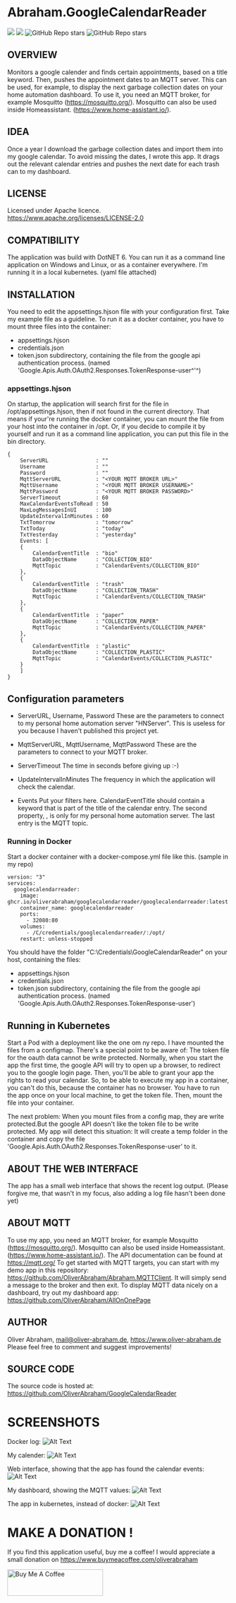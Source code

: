 # Abraham.GoogleCalendarReader

![](https://img.shields.io/github/license/oliverabraham/googlecalendarreader) ![](https://img.shields.io/github/languages/count/oliverabraham/googlecalendarreader) ![GitHub Repo stars](https://img.shields.io/github/stars/oliverabraham/googlecalendarreader?label=repo%20stars) ![GitHub Repo stars](https://img.shields.io/github/stars/oliverabraham?label=user%20stars)


## OVERVIEW

Monitors a google calender and finds certain appointments, based on a title keyword.
Then, pushes the appointment dates to an MQTT server.
This can be used, for example, to display the next garbage collection dates on your home automation dashboard.
To use it, you need an MQTT broker, for example Mosquitto (https://mosquitto.org/).
Mosquitto can also be used inside Homeassistant. (https://www.home-assistant.io/).


## IDEA

Once a year I download the garbage collection dates and import them into my google calendar.
To avoid missing the dates, I wrote this app. It drags out the relevant calendar entries 
and pushes the next date for each trash can to my dashboard.


## LICENSE

Licensed under Apache licence.
https://www.apache.org/licenses/LICENSE-2.0


## COMPATIBILITY

The application was build with DotNET 6.
You can run it as a command line application on Windows and Linux, or as a container everywhere.
I'm running it in a local kubernetes. (yaml file attached)



## INSTALLATION

You need to edit the appsettings.hjson file with your configuration first.
Take my example file as a guideline.
To run it as a docker container, you have to mount three files into the container:
- appsettings.hjson
- credentials.json
- token.json subdirectory, containing the file from the google api authentication process.
  (named 'Google.Apis.Auth.OAuth2.Responses.TokenResponse-user^'^)


### appsettings.hjson

On startup, the application will search first for the file in /opt/appsettings.hjson, 
then if not found in the current directory. That means if your're running the docker container,
you can mount the file from your host into the container in /opt.
Or, if you decide to compile it by yourself and run it as a command line application, 
you can put this file in the bin directory.

```
{
    ServerURL               : ""
    Username                : ""
    Password                : ""
    MqttServerURL           : "<YOUR MQTT BROKER URL>"
    MqttUsername            : "<YOUR MQTT BROKER USERNAME>"
    MqttPassword            : "<YOUR MQTT BROKER PASSWORD>"
    ServerTimeout           : 60
    MaxCalendarEventsToRead : 50
    MaxLogMessagesInUI      : 100
    UpdateIntervalInMinutes : 60
    TxtTomorrow             : "tomorrow"
    TxtToday                : "today"
    TxtYesterday            : "yesterday"
    Events: [
    {
        CalendarEventTitle  : "bio"
        DataObjectName      : "COLLECTION_BIO"
        MqttTopic           : "CalendarEvents/COLLECTION_BIO"
    },
    {
        CalendarEventTitle  : "trash"
        DataObjectName      : "COLLECTION_TRASH"
        MqttTopic           : "CalendarEvents/COLLECTION_TRASH"
    },
    {
        CalendarEventTitle  : "paper"
        DataObjectName      : "COLLECTION_PAPER"
        MqttTopic           : "CalendarEvents/COLLECTION_PAPER"
    },
    {
        CalendarEventTitle  : "plastic"
        DataObjectName      : "COLLECTION_PLASTIC"
        MqttTopic           : "CalendarEvents/COLLECTION_PLASTIC"
    }
    ]
}
```

## Configuration parameters

- ServerURL, Username, Password
These are the parameters to connect to my personal home automation server "HNServer".
This is useless for you because I haven't published this project yet.

- MqttServerURL, MqttUsername, MqttPassword
These are the parameters to connect to your MQTT broker.

- ServerTimeout
The time in seconds before giving up :-)

- UpdateIntervalInMinutes
The frequency in which the application will check the calendar.

- Events
Put your filters here.
CalendarEventTitle should contain a keyword that is part of the title of the calendar entry.
The second property, , is only for my personal home automation server.
The last entry is the MQTT topic.




### Running in Docker

Start a docker container with a docker-compose.yml file like this.
(sample in my repo)

```
version: "3"
services:
  googlecalendarreader:
    image: ghcr.io/oliverabraham/googlecalendarreader/googlecalendarreader:latest
    container_name: googlecalendarreader
    ports:
      - 32080:80
    volumes:
      - /C/credentials/googlecalendarreader/:/opt/
    restart: unless-stopped
```

You should have the folder "C:\Credentials\GoogleCalendarReader" on your host, containing the files:
- appsettings.hjson
- credentials.json
- token.json subdirectory, containing the file from the google api authentication process.
  (named 'Google.Apis.Auth.OAuth2.Responses.TokenResponse-user')



## Running in Kubernetes

Start a Pod with a deployment like the one om ny repo. I have mounted the files from a configmap.
There's a special point to be aware of: 
The token file for the oauth data cannot be write protected. Normally, when you start the app the first time, the google API will try to open up a browser, to redirect you to the google login page. Then, you'll be able to grant your app the rights to read your calendar.
So, to be able to execute my app in a container, you can't do this, because the container has no browser.
You have to run the app once on your local machine, to get the token file. Then, mount the file into your container.

The next problem: When you mount files from a config map, they are write protected.But the google API doesn't like the token file to be write protected. My app will detect this situation: It will create a temp folder in the container 
and copy the file 'Google.Apis.Auth.OAuth2.Responses.TokenResponse-user' to it.





## ABOUT THE WEB INTERFACE
The app has a small web interface that shows the recent log output. 
(Please forgive me, that wasn't in my focus, also adding a log file hasn't been done yet)



## ABOUT MQTT
To use my app, you need an MQTT broker, for example Mosquitto (https://mosquitto.org/).
Mosquitto can also be used inside Homeassistant. (https://www.home-assistant.io/).
The API documentation can be found at https://mqtt.org/
To get started with MQTT targets, you can start with my demo app in this repository: https://github.com/OliverAbraham/Abraham.MQTTClient. 
It will simply send a message to the broker and then exit.
To display MQTT data nicely on a dashboard, try out my dashboard app: https://github.com/OliverAbraham/AllOnOnePage



## AUTHOR

Oliver Abraham, mail@oliver-abraham.de, https://www.oliver-abraham.de
Please feel free to comment and suggest improvements!



## SOURCE CODE

The source code is hosted at:
https://github.com/OliverAbraham/GoogleCalendarReader





# SCREENSHOTS
Docker log:
![Alt Text](Screenshots/screenshot1.jpg)

My calender:
![Alt Text](Screenshots/screenshot3.jpg)

Web interface, showing that the app has found the calendar events:
![Alt Text](Screenshots/screenshot2.jpg)

My dashboard, showing the MQTT values:
![Alt Text](Screenshots/screenshot4.jpg)

The app in kubernetes, instead of docker:
![Alt Text](Screenshots/screenshot5.jpg)





# MAKE A DONATION !

If you find this application useful, buy me a coffee!
I would appreciate a small donation on https://www.buymeacoffee.com/oliverabraham

<a href="https://www.buymeacoffee.com/app/oliverabraham" target="_blank"><img src="https://cdn.buymeacoffee.com/buttons/v2/default-yellow.png" alt="Buy Me A Coffee" style="height: 60px !important;width: 217px !important;" ></a>

